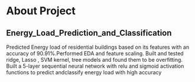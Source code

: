 # About Project
## Energy_Load_Prediction_and_Classification
Predicted Energy load of residential buildings based on its features with an accuracy of 90.91%.Performed EDA and feature scaling. 
Built and tested ridge, Lasso , SVM kernel, tree models and found them to be overfitting. Built a 5-layer sequential neural network
with relu and sigmoid activation functions to predict andclassify energy load with high accuracy
